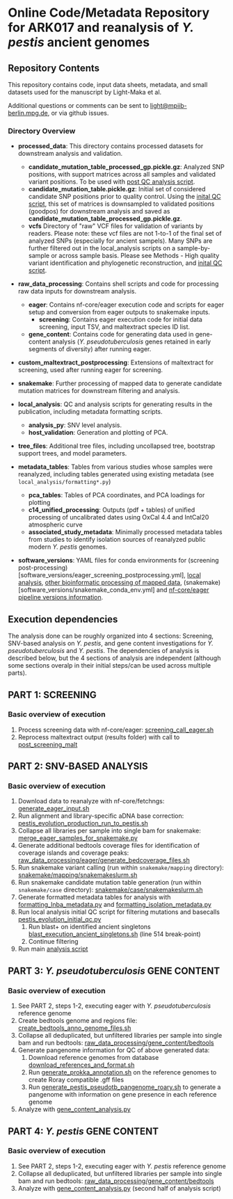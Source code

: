 # Online Code/Metadata Repository for ARK017 and reanalysis of *Y. pestis* ancient genomes

## Repository Contents

This repository contains code, input data sheets, metadata, and small datasets used for the manuscript by Light-Maka et al.

Additional questions or comments can be sent to light@mpiib-berlin.mpg.de, or via github issues.

### Directory Overview

- **processed_data**: This directory contains processed datasets for downstream analysis and validation.
  - **candidate_mutation_table_processed_gp.pickle.gz**: Analyzed SNP positions, with support matrices across all samples and validated variant positions. To be used with [post QC analysis script](local_analysis/analysis_py/pestis_evolution_LNBA_post_qc_analysis.py).
  - **candidate_mutation_table.pickle.gz**: Initial set of considered candidate SNP positions prior to quality control. Using the [inital QC script](local_analysis/analysis_py/pestis_evolution_initial_qc.py), this set of matrices is downsampled to validated positions (goodpos) for downstream analysis and saved as **candidate_mutation_table_processed_gp.pickle.gz**.
  - **vcfs** Directory of "raw" VCF files for validation of variants by readers. Please note: these vcf files are not 1-to-1 of the final set of analyzed SNPs (especially for ancient sampels). Many SNPs are further filtered out in the local_analysis scripts on a sample-by-sample or across sample basis. Please see Methods - High quality variant identification and phylogenetic reconstruction, and [inital QC script](local_analysis/analysis_py/pestis_evolution_initial_qc.py).


- **raw_data_processing**: Contains shell scripts and code for processing raw data inputs for downstream analysis.
  - **eager**: Contains nf-core/eager execution code and scripts for eager setup and conversion from eager outputs to snakemake inputs.
    - **screening**: Contains eager execution code for initial data screening, input TSV, and maltextract species ID list.
  - **gene_content**: Contains code for generating data used in gene-content analysis (*Y. pseudotuberculosis* genes retained in early segments of diversity) after running eager.
- **custom_maltextract_postprocessing**: Extensions of maltextract for screening, used after running eager for screening.
- **snakemake**: Further processing of mapped data to generate candidate mutation matrices for downstream filtering and analysis.
- **local_analysis**: QC and analysis scripts for generating results in the publication, including metadata formatting scripts.
  - **analysis_py**: SNV level analysis.
  - **host_validation**: Generation and plotting of PCA.
- **tree_files**: Additional tree files, including uncollapsed tree, bootstrap support trees, and model parameters.
- **metadata_tables**: Tables from various studies whose samples were reanalyzed, including tables generated using existing metadata (see `local_analysis/formatting*.py`)
  - **pca_tables**: Tables of PCA coordinates, and PCA loadings for plotting
  - **c14_unified_processing**: Outputs (pdf + tables) of unified processing of uncalibrated dates using OxCal 4.4 and IntCal20 atmospheric curve
  - **associated_study_metadata**: Minimally processed metadata tables from studies to identify isolation sources of reanalyzed public modern *Y. pestis* genomes.
- **software_versions**: YAML files for conda environments for (screening post-processing)[software_versions/eager_screening_postprocessing.yml], [local analysis](software_versions/analysis_py_conda_environment.yaml), [other bioinformatic processing of mapped data](software_versions/analysis_py_conda_environment.yaml), (snakemake)[software_versions/snakemake_conda_env.yml] and [nf-core/eager pipeline versions information](software_versions/eager_software_versions.csv).


## Execution dependencies
The analysis done can be roughly organized into 4 sections: Screening, SNV-based analysis on *Y. pestis*, and gene content investigations for *Y. pseudotuberculosis* and *Y. pestis*. The dependencies of analysis is described below, but the 4 sections of analysis are independent (although some sections overalp in their initial steps/can be used across multiple parts).

## PART 1: SCREENING
### Basic overview of execution
1) Process screening data with nf-core/eager: [screening_call_eager.sh](raw_data_processing/eager/screening/screening_call_eager.sh)
2) Reprocess maltextract output (results folder) with call to [post_screening_malt](custom_maltextract_postprocessing/post_screening_malt)

## PART 2: SNV-BASED ANALYSIS
### Basic overview of execution
1) Download data to reanalyze with nf-core/fetchngs: [generate_eager_input.sh](raw_data_processing/eager/generate_eager_input.sh)
2) Run alignment and library-specific aDNA base correction: [pestis_evolution_production_run_to_pestis.sh](raw_data_processing/eager/pestis_evolution_production_run_to_pestis.sh)
3) Collapse all libraries per sample into single bam for snakemake: [merge_eager_samples_for_snakemake.py](raw_data_processing/eager/merge_eager_samples_for_snakemake.py)
4) Generate additional bedtools coverage files for identification of coverage islands and coverage peaks: [raw_data_processing/eager/generate_bedcoverage_files.sh](raw_data_processing/eager/generate_bedcoverage_files.sh)
5) Run snakemake variant calling (run within `snakemake/mapping` directory): [snakemake/mapping/snakemakeslurm.sh](snakemake/mapping/snakemakeslurm.sh)
6) Run snakemake candidate mutation table generation (run within `snakemake/case` directory): [snakemake/case/snakemakeslurm.sh](snakemake/case/snakemakeslurm.sh)
7) Generate formatted metadata tables for analysis with [formatting_lnba_metadata.py](local_analysis/formatting_lnba_metadata.py) and [formatting_isolation_metadata.py](local_analysis/formatting_isolation_metadata.py)
8) Run local analysis initial QC script for filtering mutations and basecalls [pestis_evolution_initial_qc.py](local_analysis/analysis_py/pestis_evolution_initial_qc.py)
   1) Run blast+ on identified ancient singletons [blast_execution_ancient_singletons.sh](local_analysis/analysis_py/blast_execution_ancient_singletons.sh) (line 514 break-point)
   2) Continue filtering
9) Run main [analysis script](local_analysis/analysis_py/pestis_evolution_LNBA_post_qc_analysis.py)

## PART 3: *Y. pseudotuberculosis* GENE CONTENT
### Basic overview of execution
1) See PART 2, steps 1-2, executing eager with *Y. pseudotuberculosis* reference genome
2) Create bedtools genome and regions file: [create_bedtools_anno_genome_files.sh](raw_data_processing/gene_content/bedtools/create_bedtools_anno_genome_files.sh)
3) Collapse all deduplicated, but unfiltered libraries per sample into single bam and run bedtools: [raw_data_processing/gene_content/bedtools](raw_data_processing/gene_content/bedtools)
4) Generate pangenome information for QC of above generated data:
   1) Download reference genomes from database [download_references_and_format.sh](raw_data_processing/gene_content/pangenome_scripts/roary_pangenome/download_references_and_format.sh)
   2) Run [generate_prokka_annotation.sh](raw_data_processing/gene_content/pangenome_scripts/roary_pangenome/generate_prokka_annotation.sh) on the reference genomes to create Roray compatible .gff files
   3) Run [generate_pestis_pseudotb_pangenome_roary.sh](raw_data_processing/gene_content/pangenome_scripts/roary_pangenome/generate_pestis_pseudotb_pangenome_roary.sh) to generate a pangenome with information on gene presence in each reference genome
5) Analyze with [gene_content_analysis.py](local_analysis/gene_content_analysis.py)

## PART 4: *Y. pestis* GENE CONTENT
### Basic overview of execution
1) See PART 2, steps 1-2, executing eager with *Y. pestis* reference genome
2) Collapse all deduplicated, but unfiltered libraries per sample into single bam and run bedtools: [raw_data_processing/gene_content/bedtools](raw_data_processing/gene_content/bedtools)
3) Analyze with [gene_content_analysis.py](local_analysis/gene_content_analysis.py) (second half of analysis script)
